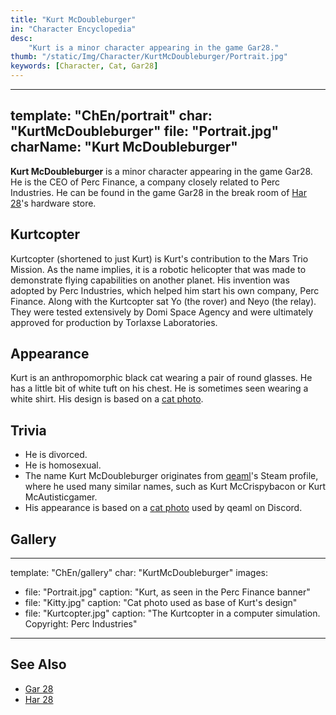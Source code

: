 ```yaml
---
title: "Kurt McDoubleburger"
in: "Character Encyclopedia"
desc:
    "Kurt is a minor character appearing in the game Gar28."
thumb: "/static/Img/Character/KurtMcDoubleburger/Portrait.jpg"
keywords: [Character, Cat, Gar28]
---
```


---
template: "ChEn/portrait"
char: "KurtMcDoubleburger"
file: "Portrait.jpg"
charName: "Kurt McDoubleburger"
---

**Kurt McDouble&shy;burger** is a minor character appearing in the game Gar28.
He is the CEO of Perc Finance, a company closely related to Perc Industries. He
can be found in the game Gar28 in the break room of [Har 28]'s hardware store.

## Kurtcopter

Kurtcopter (shortened to just Kurt) is Kurt's contribution to the Mars Trio
Mission. As the name implies, it is a robotic helicopter that was made to
demonstrate flying capabilities on another planet. His invention was adopted by
Perc Industries, which helped him start his own company, Perc Finance. Along
with the Kurtcopter sat Yo (the rover) and Neyo (the relay). They were tested
extensively by Domi Space Agency and were ultimately approved for production by
Torlaxse Laboratories.

## Appearance

Kurt is an anthropomorphic black cat wearing a pair of round glasses. He has a
little bit of white tuft on his chest. He is sometimes seen wearing a white
shirt. His design is based on a [cat photo].

## Trivia

* He is divorced.
* He is homosexual.
* The name Kurt McDoubleburger originates from [qeaml]'s Steam profile, where he
  used many similar names, such as Kurt McCrispybacon or Kurt McAutisticgamer.
* His appearance is based on a [cat photo] used by qeaml on Discord.

## Gallery

---
template: "ChEn/gallery"
char: "KurtMcDoubleburger"
images:
  - file: "Portrait.jpg"
    caption: "Kurt, as seen in the Perc Finance banner"
  - file: "Kitty.jpg"
    caption: "Cat photo used as base of Kurt's design"
  - file: "Kurtcopter.jpg"
    caption: "The Kurtcopter in a computer simulation. Copyright: Perc Industries"
---

## See Also

* [Gar 28]
* [Har 28]

[qeaml]: /
[cat photo]: /static/Img/Character/KurtMcDoubleburger/Kitty.jpg
[Gar 28]: /characters/Gar28
[Har 28]: /characters/Har28
